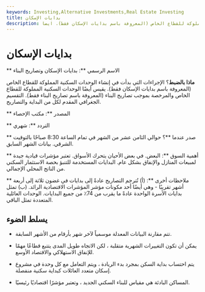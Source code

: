 ```yaml
---
keywords: Investing,Alternative Investments,Real Estate Investing
title: بدايات الإسكان
description: الاسم الرسمي: بدايات الإسكان وتصاريح البناء ماذا بالضبط؟ الإجراءات التي بدأت في إنشاء الوحدات السكنية المملوكة للقطاع الخاص (المعروفة باسم بدايات الإسكان فقط). ايضا
---
```


# بدايات الإسكان
** الاسم الرسمي **: بدايات الإسكان وتصاريح البناء

**ماذا بالضبط**؟ الإجراءات التي بدأت في إنشاء الوحدات السكنية المملوكة للقطاع الخاص (المعروفة باسم بدايات الإسكان فقط). يقيس أيضًا الوحدات السكنية المملوكة للقطاع الخاص والمرخصة بموجب تصاريح البناء (المعروفة باسم تصاريح البناء فقط). التقسيم الجغرافي المقدم لكل من البداية والتصاريح.

** المصدر **: مكتب الإحصاء

** التردد **: شهري

** صدر عندما **؟ حوالي الثامن عشر من الشهر في تمام الساعة 8:30 صباحًا بالتوقيت الشرقي. بيانات الشهر السابق.

** أهمية السوق **: البعض. في بعض الأحيان يتحرك الأسواق. تعتبر مؤشرات قيادية جيدة لمبيعات المنازل والإنفاق بشكل عام. البدايات المستخدمة للتنبؤ بحصة الاستثمار السكني من الناتج المحلي الإجمالي.

** ملاحظات أخرى **: (أ) تُترجم التصاريح عادةً إلى بدايات في غضون ثلاثة إلى أربعة أشهر تقريبًا - وهي أيضًا أحد مكونات مؤشر المؤشرات الاقتصادية الرائد. (ب) تمثل بدايات الأسرة الواحدة عادةً ما يقرب من 74٪ من جميع البدايات. الوحدات العائلية المتعددة تمثل الباقي.

## يسلط الضوء

- تتم مقارنة البيانات المعدلة موسمياً لآخر شهر بأرقام من الأشهر السابقة.

- يمكن أن تكون التغييرات الشهرية متقلبة ، لكن الاتجاه طويل المدى يتتبع قطاعًا مهمًا للإنفاق الاستهلاكي والاقتصاد الأوسع.

- يتم احتساب بداية السكن بمجرد بدء الريادة ، ويتم التعامل مع كل وحدة في مشروع إسكان متعدد العائلات كبداية سكنية منفصلة.

- المساكن البادئة هي مقياس للبناء السكني الجديد ، وتعتبر مؤشرًا اقتصاديًا رئيسيًا.

